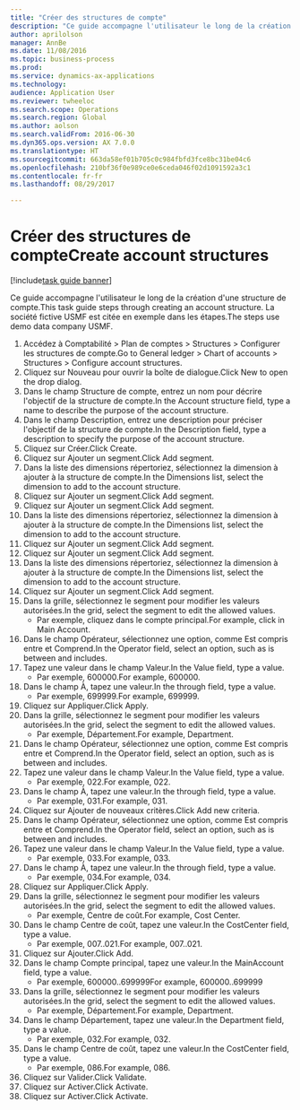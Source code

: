 ```yaml
--- 
title: "Créer des structures de compte"
description: "Ce guide accompagne l'utilisateur le long de la création d'une structure de compte."
author: aprilolson
manager: AnnBe
ms.date: 11/08/2016
ms.topic: business-process
ms.prod: 
ms.service: dynamics-ax-applications
ms.technology: 
audience: Application User
ms.reviewer: twheeloc
ms.search.scope: Operations
ms.search.region: Global
ms.author: aolson
ms.search.validFrom: 2016-06-30
ms.dyn365.ops.version: AX 7.0.0
ms.translationtype: HT
ms.sourcegitcommit: 663da58ef01b705c0c984fbfd3fce8bc31be04c6
ms.openlocfilehash: 210bf36f0e989ce0e6ceda046f02d1091592a3c1
ms.contentlocale: fr-fr
ms.lasthandoff: 08/29/2017

---
```

# <a name="create-account-structures"></a><span data-ttu-id="00d9d-103">Créer des structures de compte</span><span class="sxs-lookup"><span data-stu-id="00d9d-103">Create account structures</span></span>

[!include[task guide banner](../../includes/task-guide-banner.md)]

<span data-ttu-id="00d9d-104">Ce guide accompagne l'utilisateur le long de la création d'une structure de compte.</span><span class="sxs-lookup"><span data-stu-id="00d9d-104">This task guide steps through creating an account structure.</span></span> <span data-ttu-id="00d9d-105">La société fictive USMF est citée en exemple dans les étapes.</span><span class="sxs-lookup"><span data-stu-id="00d9d-105">The steps use demo data company USMF.</span></span>

1. <span data-ttu-id="00d9d-106">Accédez à Comptabilité > Plan de comptes > Structures > Configurer les structures de compte.</span><span class="sxs-lookup"><span data-stu-id="00d9d-106">Go to General ledger > Chart of accounts > Structures > Configure account structures.</span></span>
2. <span data-ttu-id="00d9d-107">Cliquez sur Nouveau pour ouvrir la boîte de dialogue.</span><span class="sxs-lookup"><span data-stu-id="00d9d-107">Click New to open the drop dialog.</span></span>
3. <span data-ttu-id="00d9d-108">Dans le champ Structure de compte, entrez un nom pour décrire l'objectif de la structure de compte.</span><span class="sxs-lookup"><span data-stu-id="00d9d-108">In the Account structure field, type a name to describe the purpose of the account structure.</span></span>
4. <span data-ttu-id="00d9d-109">Dans le champ Description, entrez une description pour préciser l'objectif de la structure de compte.</span><span class="sxs-lookup"><span data-stu-id="00d9d-109">In the Description field, type a description to specify the purpose of the account structure.</span></span>
5. <span data-ttu-id="00d9d-110">Cliquez sur Créer.</span><span class="sxs-lookup"><span data-stu-id="00d9d-110">Click Create.</span></span>
6. <span data-ttu-id="00d9d-111">Cliquez sur Ajouter un segment.</span><span class="sxs-lookup"><span data-stu-id="00d9d-111">Click Add segment.</span></span>
7. <span data-ttu-id="00d9d-112">Dans la liste des dimensions répertoriez, sélectionnez la dimension à ajouter à la structure de compte.</span><span class="sxs-lookup"><span data-stu-id="00d9d-112">In the Dimensions list, select the dimension to add to the account structure.</span></span>
8. <span data-ttu-id="00d9d-113">Cliquez sur Ajouter un segment.</span><span class="sxs-lookup"><span data-stu-id="00d9d-113">Click Add segment.</span></span>
9. <span data-ttu-id="00d9d-114">Cliquez sur Ajouter un segment.</span><span class="sxs-lookup"><span data-stu-id="00d9d-114">Click Add segment.</span></span>
10. <span data-ttu-id="00d9d-115">Dans la liste des dimensions répertoriez, sélectionnez la dimension à ajouter à la structure de compte.</span><span class="sxs-lookup"><span data-stu-id="00d9d-115">In the Dimensions list, select the dimension to add to the account structure.</span></span>
11. <span data-ttu-id="00d9d-116">Cliquez sur Ajouter un segment.</span><span class="sxs-lookup"><span data-stu-id="00d9d-116">Click Add segment.</span></span>
12. <span data-ttu-id="00d9d-117">Cliquez sur Ajouter un segment.</span><span class="sxs-lookup"><span data-stu-id="00d9d-117">Click Add segment.</span></span>
13. <span data-ttu-id="00d9d-118">Dans la liste des dimensions répertoriez, sélectionnez la dimension à ajouter à la structure de compte.</span><span class="sxs-lookup"><span data-stu-id="00d9d-118">In the Dimensions list, select the dimension to add to the account structure.</span></span>
14. <span data-ttu-id="00d9d-119">Cliquez sur Ajouter un segment.</span><span class="sxs-lookup"><span data-stu-id="00d9d-119">Click Add segment.</span></span>
15. <span data-ttu-id="00d9d-120">Dans la grille, sélectionnez le segment pour modifier les valeurs autorisées.</span><span class="sxs-lookup"><span data-stu-id="00d9d-120">In the grid, select the segment to edit the allowed values.</span></span>
    * <span data-ttu-id="00d9d-121">Par exemple, cliquez dans le compte principal.</span><span class="sxs-lookup"><span data-stu-id="00d9d-121">For example, click in Main Account.</span></span>  
16. <span data-ttu-id="00d9d-122">Dans le champ Opérateur, sélectionnez une option, comme Est compris entre et Comprend.</span><span class="sxs-lookup"><span data-stu-id="00d9d-122">In the Operator field, select an option, such as is between and includes.</span></span>
17. <span data-ttu-id="00d9d-123">Tapez une valeur dans le champ Valeur.</span><span class="sxs-lookup"><span data-stu-id="00d9d-123">In the Value field, type a value.</span></span>
    * <span data-ttu-id="00d9d-124">Par exemple, 600000.</span><span class="sxs-lookup"><span data-stu-id="00d9d-124">For example, 600000.</span></span>  
18. <span data-ttu-id="00d9d-125">Dans le champ À, tapez une valeur.</span><span class="sxs-lookup"><span data-stu-id="00d9d-125">In the through field, type a value.</span></span>
    * <span data-ttu-id="00d9d-126">Par exemple, 699999.</span><span class="sxs-lookup"><span data-stu-id="00d9d-126">For example, 699999.</span></span>  
19. <span data-ttu-id="00d9d-127">Cliquez sur Appliquer.</span><span class="sxs-lookup"><span data-stu-id="00d9d-127">Click Apply.</span></span>
20. <span data-ttu-id="00d9d-128">Dans la grille, sélectionnez le segment pour modifier les valeurs autorisées.</span><span class="sxs-lookup"><span data-stu-id="00d9d-128">In the grid, select the segment to edit the allowed values.</span></span>
    * <span data-ttu-id="00d9d-129">Par exemple, Département.</span><span class="sxs-lookup"><span data-stu-id="00d9d-129">For example, Department.</span></span>  
21. <span data-ttu-id="00d9d-130">Dans le champ Opérateur, sélectionnez une option, comme Est compris entre et Comprend.</span><span class="sxs-lookup"><span data-stu-id="00d9d-130">In the Operator field, select an option, such as is between and includes.</span></span>
22. <span data-ttu-id="00d9d-131">Tapez une valeur dans le champ Valeur.</span><span class="sxs-lookup"><span data-stu-id="00d9d-131">In the Value field, type a value.</span></span>
    * <span data-ttu-id="00d9d-132">Par exemple, 022.</span><span class="sxs-lookup"><span data-stu-id="00d9d-132">For example, 022.</span></span>  
23. <span data-ttu-id="00d9d-133">Dans le champ À, tapez une valeur.</span><span class="sxs-lookup"><span data-stu-id="00d9d-133">In the through field, type a value.</span></span>
    * <span data-ttu-id="00d9d-134">Par exemple, 031.</span><span class="sxs-lookup"><span data-stu-id="00d9d-134">For example, 031.</span></span>  
24. <span data-ttu-id="00d9d-135">Cliquez sur Ajouter de nouveaux critères.</span><span class="sxs-lookup"><span data-stu-id="00d9d-135">Click Add new criteria.</span></span>
25. <span data-ttu-id="00d9d-136">Dans le champ Opérateur, sélectionnez une option, comme Est compris entre et Comprend.</span><span class="sxs-lookup"><span data-stu-id="00d9d-136">In the Operator field, select an option, such as is between and includes.</span></span>
26. <span data-ttu-id="00d9d-137">Tapez une valeur dans le champ Valeur.</span><span class="sxs-lookup"><span data-stu-id="00d9d-137">In the Value field, type a value.</span></span>
    * <span data-ttu-id="00d9d-138">Par exemple, 033.</span><span class="sxs-lookup"><span data-stu-id="00d9d-138">For example, 033.</span></span>  
27. <span data-ttu-id="00d9d-139">Dans le champ À, tapez une valeur.</span><span class="sxs-lookup"><span data-stu-id="00d9d-139">In the through field, type a value.</span></span>
    * <span data-ttu-id="00d9d-140">Par exemple, 034.</span><span class="sxs-lookup"><span data-stu-id="00d9d-140">For example, 034.</span></span>  
28. <span data-ttu-id="00d9d-141">Cliquez sur Appliquer.</span><span class="sxs-lookup"><span data-stu-id="00d9d-141">Click Apply.</span></span>
29. <span data-ttu-id="00d9d-142">Dans la grille, sélectionnez le segment pour modifier les valeurs autorisées.</span><span class="sxs-lookup"><span data-stu-id="00d9d-142">In the grid, select the segment to edit the allowed values.</span></span>
    * <span data-ttu-id="00d9d-143">Par exemple, Centre de coût.</span><span class="sxs-lookup"><span data-stu-id="00d9d-143">For example, Cost Center.</span></span>  
30. <span data-ttu-id="00d9d-144">Dans le champ Centre de coût, tapez une valeur.</span><span class="sxs-lookup"><span data-stu-id="00d9d-144">In the CostCenter field, type a value.</span></span>
    * <span data-ttu-id="00d9d-145">Par exemple, 007..021.</span><span class="sxs-lookup"><span data-stu-id="00d9d-145">For example, 007..021.</span></span>  
31. <span data-ttu-id="00d9d-146">Cliquez sur Ajouter.</span><span class="sxs-lookup"><span data-stu-id="00d9d-146">Click Add.</span></span>
32. <span data-ttu-id="00d9d-147">Dans le champ Compte principal, tapez une valeur.</span><span class="sxs-lookup"><span data-stu-id="00d9d-147">In the MainAccount field, type a value.</span></span>
    * <span data-ttu-id="00d9d-148">Par exemple, 600000..699999</span><span class="sxs-lookup"><span data-stu-id="00d9d-148">For example, 600000..699999</span></span>  
33. <span data-ttu-id="00d9d-149">Dans la grille, sélectionnez le segment pour modifier les valeurs autorisées.</span><span class="sxs-lookup"><span data-stu-id="00d9d-149">In the grid, select the segment to edit the allowed values.</span></span>
    * <span data-ttu-id="00d9d-150">Par exemple, Département.</span><span class="sxs-lookup"><span data-stu-id="00d9d-150">For example, Department.</span></span>  
34. <span data-ttu-id="00d9d-151">Dans le champ Département, tapez une valeur.</span><span class="sxs-lookup"><span data-stu-id="00d9d-151">In the Department field, type a value.</span></span>
    * <span data-ttu-id="00d9d-152">Par exemple, 032.</span><span class="sxs-lookup"><span data-stu-id="00d9d-152">For example, 032.</span></span>  
35. <span data-ttu-id="00d9d-153">Dans le champ Centre de coût, tapez une valeur.</span><span class="sxs-lookup"><span data-stu-id="00d9d-153">In the CostCenter field, type a value.</span></span>
    * <span data-ttu-id="00d9d-154">Par exemple, 086.</span><span class="sxs-lookup"><span data-stu-id="00d9d-154">For example, 086.</span></span>  
36. <span data-ttu-id="00d9d-155">Cliquez sur Valider.</span><span class="sxs-lookup"><span data-stu-id="00d9d-155">Click Validate.</span></span>
37. <span data-ttu-id="00d9d-156">Cliquez sur Activer.</span><span class="sxs-lookup"><span data-stu-id="00d9d-156">Click Activate.</span></span>
38. <span data-ttu-id="00d9d-157">Cliquez sur Activer.</span><span class="sxs-lookup"><span data-stu-id="00d9d-157">Click Activate.</span></span>


